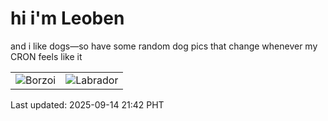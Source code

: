 # hi i'm Leoben

and i like dogs—so have some random dog pics that change whenever my CRON feels like it

|  |  |
|--------|----------|
| ![Borzoi](https://random-dog-vercel.vercel.app/api/random-borzoi?v=1757857325) | ![Labrador](https://random-dog-vercel.vercel.app/api/random-labrador?v=1757857325) |

Last updated: 2025-09-14 21:42 PHT
